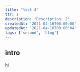 ```yaml
---
title: "test 4"
ttr: 1
description: "Description: 2"
createdAt: '2021-04-16T00:00:00'
updatedAt: '2021-04-16T00:00:04'
tags: ['second', 'blog']
---
```


## intro

hi
